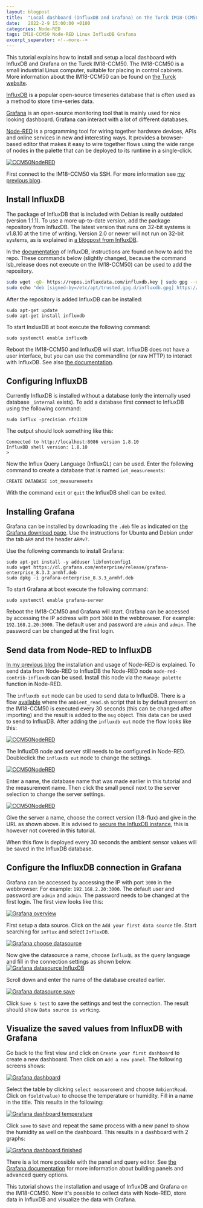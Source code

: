 ```yaml
---
layout: blogpost
title:  "Local dashboard (InfluxDB and Grafana) on the Turck IM18-CCM50"
date:   2022-2-9 15:00:00 +0100
categories: Node-RED
tags: IM18-CCM50 Node-RED Linux InfluxDB Grafana
excerpt_separator: <!--more-->
---
```

This tutorial explains how to install and setup a local dashboard with InfluxDB and Grafana on the Turck IM18-CCM50. The IM18-CCM50 is a small industrial Linux computer, suitable for placing in control cabinets. More information about the IM18-CCM50 can be found on [the Turck website](https://www.turck.de/en/product/100022405).

[InfluxDB](https://www.influxdata.com/) is a popular open-source timeseries database that is often used as a method to store time-series data.

[Grafana]() is an open-source monitoring tool that is mainly used for nice looking dashboard. Grafana can interact with a lot of different databases.

[Node-RED](https://nodered.org/) is a programming tool for wiring together hardware devices, APIs and online services in new and interesting ways. It provides a browser-based editor that makes it easy to wire together flows using the wide range of nodes in the palette that can be deployed to its runtime in a single-click.

[![CCM50NodeRED](/assets/img/CCM50NodeRedInfluxDBandGrafana.png)](/assets/img/CCM50NodeRedInfluxDBandGrafana.png)


<!--more-->

First connect to the IM18-CCM50 via SSH. For more information see [my previous blog](https://joukeaalvanger.nl/TutorialIM18-CCM50NodeRed/#connect-to-the-im18-ccm50).

## Install InfluxDB
The package of InfluxDB that is included with Debian is really outdated (version 1.1.1). To use a more up-to-date version, add the package repository from InfluxDB. The latest version that runs on 32-bit systems is v1.8.10 at the time of writing. Version 2.0 or newer will not run on 32-bit systems, as is explained in [a blogpost from InfluxDB](https://www.influxdata.com/blog/influxdb-oss-and-enterprise-roadmap-update-from-influxdays-emea/).

In the [documentation](https://docs.influxdata.com/influxdb/v1.8/introduction/install/) of InfluxDB, instructions are found on how to add the repo. These commands below (slightly changed, because the command lsb_release does not execute on the IM18-CCM50) can be used to add the repository.

``` bash
sudo wget -qO- https://repos.influxdata.com/influxdb.key | sudo gpg --dearmor | sudo tee /etc/apt/trusted.gpg.d/influxdb.gpg > /dev/null
sudo echo "deb [signed-by=/etc/apt/trusted.gpg.d/influxdb.gpg] https://repos.influxdata.com/debian stretch stable" | sudo tee /etc/apt/sources.list.d/influxdb.list > /dev/null
```

After the repository is added InfluxDB can be installed:

```
sudo apt-get update
sudo apt-get install influxdb
```

To start InxluxDB at boot execute the following command:

```
sudo systemctl enable influxdb
```

Reboot the IM18-CCM50 and InfluxDB will start. InfluxDB does not have a user interface, but you can use the commandline (or raw HTTP) to interact with InfluxDB. See also [the documentation](https://docs.influxdata.com/influxdb/v1.8/introduction/get-started/).

## Configuring InfluxDB
Currently InfluxDB is installed without a database (only the internally used database `_internal` exists). To add a database first connect to InfluxDB using the following command:

```
sudo influx -precision rfc3339
```

The output should look something like this:

```
Connected to http://localhost:8086 version 1.8.10
InfluxDB shell version: 1.8.10
>
```

Now the Influx Query Language (InfluxQL) can be used. Enter the following command to create a database that is named `iot_measurements`:

```
CREATE DATABASE iot_measurements
```

With the command `exit` or `quit` the InfluxDB shell can be exited.

## Installing Grafana
Grafana can be installed by downloading the `.deb` file as indicated on [the Grafana download page](https://grafana.com/grafana/download?pg=oss-graf&plcmt=deploy-box-1&platform=arm). Use the instructions for Ubuntu and Debian under the tab `ARM` and the header `ARMv7`.

Use the following commands to install Grafana:
```
sudo apt-get install -y adduser libfontconfig1
sudo wget https://dl.grafana.com/enterprise/release/grafana-enterprise_8.3.3_armhf.deb
sudo dpkg -i grafana-enterprise_8.3.3_armhf.deb
```

To start Grafana at boot execute the following command:

```
sudo systemctl enable grafana-server
```

Reboot the IM18-CCM50 and Grafana will start. Grafana can be accessed by accessing the IP address with port `3000` in the webbrowser. For example:  `192.168.2.20:3000`. The default user and password are `admin` and `admin`. The password can be changed at the first login.

## Send data from Node-RED to InfluxDB
[In my previous blog](https://joukeaalvanger.nl/TutorialIM18-CCM50NodeRed/) the installation and usage of Node-RED is explained. To send data from Node-RED to InfluxDB the Node-RED node `node-red-contrib-influxdb` can be used. Install this node via the `Manage palette` function in Node-RED. 

The `influxdb out` node can be used to send data to InfluxDB. There is a flow [available](https://flows.nodered.org/flow/64631bb920110a0fb6db3e0c8c765735) where the `ambient_read.sh` script that is by default present on the IM18-CCM50 is executed every 30 seconds (this can be changed after importing) and the result is added to the `msg` object. This data can be used to send to InfluxDB. After adding the `influxdb out` node the flow looks like this:

[![CCM50NodeRED](/assets/img/Ambient_read+influxdbOut.png)](/assets/img/Ambient_read+influxdbOut.png)

The InfluxDB node and server still needs to be configured in Node-RED. Doubleclick the `influxdb out` node to change the settings.

[![CCM50NodeRED](/assets/img/NoderedInfluxDBLocalout.png)](/assets/img/NoderedInfluxDBLocalout.png)

Enter a name, the database name that was made earlier in this tutorial and the measurement name. Then click the small pencil next to the server selection to change the server settings.

[![CCM50NodeRED](/assets/img/NoderedInfluxDBLocalserver.png)](/assets/img/NoderedInfluxDBLocalserver.png)

Give the server a name, choose the correct version (1.8-flux) and give in the URL as shown above. It is advised to [secure the InfluxDB instance](https://docs.influxdata.com/influxdb/v1.8/administration/security/), this is however not covered in this tutorial.

When this flow is deployed every 30 seconds the ambient sensor values will be saved in the InfluxDB database.

## Configure the InfluxDB connection in Grafana

Grafana can be accessed by accessing the IP with port `3000` in the webbrowser. For example:  `192.168.2.20:3000`. The default user and password are `admin` and `admin`. The password needs to be changed at the first login. The first view looks like this:

[![Grafana overview](/assets/img/GrafanaOverview.png)](/assets/img/GrafanaOverview.png)

First setup a data source. Click on the `Add your first data source` tile. Start searching for `influx` and select `InfluxDB`.

[![Grafana choose datasource](/assets/img/GrafanaDatasourceInfluxSelect.png)](/assets/img/GrafanaDatasourceInfluxSelect.png)

Now give the datasource a name, choose `InfluxQL` as the query language and fill in the connection settings as shown below.
[![Grafana datasource InfluxDB](/assets/img/GrafanaDatasourceInfluxSettings.png)](/assets/img/GrafanaDatasourceInfluxSettings.png)

Scroll down and enter the name of the database created earlier.

[![Grafana datasource save](/assets/img/GrafanaDatasourceInfluxSave.png)](/assets/img/GrafanaDatasourceInfluxSave.png)

Click `Save & test` to save the settings and test the connection. The result should show `Data source is working`.

## Visualize the saved values from InfluxDB with Grafana
Go back to the first view and click on `Create your first dashboard` to create a new dashboard. Then click on `Add a new panel`. The following screens shows:

[![Grafana dashboard](/assets/img/GrafanaCreateDashboard.png)](/assets/img/GrafanaCreateDashboard.png)

Select the table by clicking `select measurement` and choose `AmbientRead`. Click on `field(value)` to choose the temperature or humidity. Fill in a name in the title. This results in the following:

[![Grafana dashboard temperature](/assets/img/GrafanaCreateDashboardTemperature.png)](/assets/img/GrafanaCreateDashboardTemperature.png)

Click `save` to save and repeat the same process with a new panel to show the humidity as well on the dashboard. This results in a dashboard with 2 graphs:

[![Grafana dashboard finished](/assets/img/GrafanaDashboard.png)](/assets/img/GrafanaDashboard.png)

There is a lot more possible with the panel and query editor. See [the Grafana documentation](https://grafana.com/docs/grafana/latest/panels/panel-editor/) for more information about building panels and advanced query options.

This tutorial shows the installation and usage of InfluxDB and Grafana on the IM18-CCM50. Now it's possible to collect data with Node-RED, store data in InfluxDB and visualize the data with Grafana.